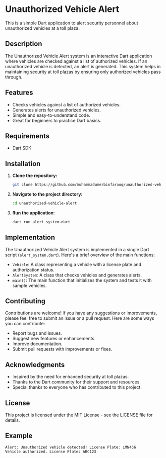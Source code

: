 # Unauthorized Vehicle Alert

This is a simple Dart application to alert security personnel about unauthorized vehicles at a toll plaza.

## Description

The Unauthorized Vehicle Alert system is an interactive Dart application where vehicles are checked against a list of authorized vehicles. If an unauthorized vehicle is detected, an alert is generated. This system helps in maintaining security at toll plazas by ensuring only authorized vehicles pass through.

## Features

- Checks vehicles against a list of authorized vehicles.
- Generates alerts for unauthorized vehicles.
- Simple and easy-to-understand code.
- Great for beginners to practice Dart basics.

## Requirements

- Dart SDK

## Installation

1. **Clone the repository:**
    ```bash
    git clone https://github.com/muhammadumerbinfarooq/unauthorized-vehicle-alert.git
    ```

2. **Navigate to the project directory:**
    ```bash
    cd unauthorized-vehicle-alert
    ```

3. **Run the application:**
    ```bash
    dart run alert_system.dart
    ```

## Implementation

The Unauthorized Vehicle Alert system is implemented in a single Dart script (`alert_system.dart`). Here's a brief overview of the main functions:

- `Vehicle`: A class representing a vehicle with a license plate and authorization status.
- `AlertSystem`: A class that checks vehicles and generates alerts.
- `main()`: The main function that initializes the system and tests it with sample vehicles.

## Contributing

Contributions are welcome! If you have any suggestions or improvements, please feel free to submit an issue or a pull request. Here are some ways you can contribute:

- Report bugs and issues.
- Suggest new features or enhancements.
- Improve documentation.
- Submit pull requests with improvements or fixes.

## Acknowledgments

- Inspired by the need for enhanced security at toll plazas.
- Thanks to the Dart community for their support and resources.
- Special thanks to everyone who has contributed to this project.

## License

This project is licensed under the MIT License - see the LICENSE file for details.

## Example

```plaintext
Alert: Unauthorized vehicle detected! License Plate: LMN456
Vehicle authorized. License Plate: ABC123
